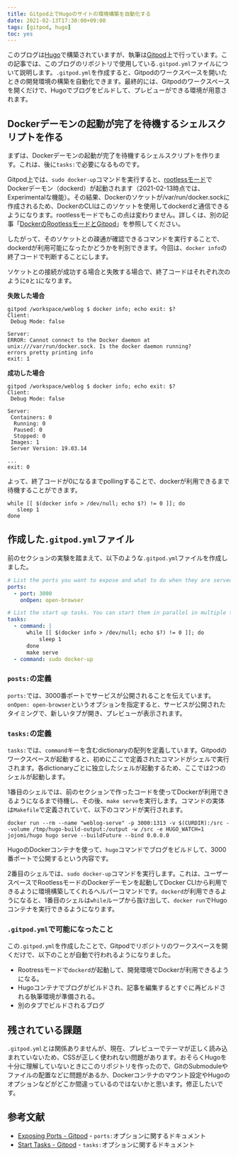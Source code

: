 ```yaml
---
title: Gitpod上でHugoのサイトの環境構築を自動化する
date: 2021-02-13T17:30:00+09:00
tags: [gitpod, hugo]
toc: yes
---
```


このブログは[Hugo](https://gohugo.io/)で構築されていますが、執筆は[Gitpod](https://www.gitpod.io/)上で行っています。この記事では、このブログのリポジトリで使用している`.gitpod.yml`ファイルについて説明します。`.gitpod.yml`を作成すると、Gitpodのワークスペースを開いたときの開発環境の構築を自動化できます。最終的には、Gitpodのワークスペースを開くだけで、Hugoでブログをビルドして、プレビューができる環境が用意されます。

<!--more-->

## Dockerデーモンの起動が完了を待機するシェルスクリプトを作る

まずは、Dockerデーモンの起動が完了を待機するシェルスクリプトを作ります。これは、後に`tasks:`で必要になるものです。

Gitpod上では、`sudo docker-up`コマンドを実行すると、[rootlessモード](https://docs.docker.com/engine/security/rootless/)でDockerデーモン（dockerd）が起動されます（2021-02-13時点では、Experimentalな機能）。その結果、Dockerのソケットが/var/run/docker.sockに作成されるため、DockerのCLIはこのソケットを使用してdockerdと通信できるようになります。rootlessモードでもこの点は変わりません。詳しくは、別の記事「[DockerのRootlessモードとGitpod](/post/2021-02-13-docker-rootless-mode-and-gitpod/)」を参照してください。

したがって、そのソケットとの疎通が確認できるコマンドを実行することで、dockerdが利用可能になったかどうかを判別できます。今回は、`docker info`の終了コードで判断することにします。

ソケットとの接続が成功する場合と失敗する場合で、終了コードはそれぞれ次のように`0`と`1`になります。

**失敗した場合**

```shell
gitpod /workspace/weblog $ docker info; echo exit: $?
Client:
 Debug Mode: false

Server:
ERROR: Cannot connect to the Docker daemon at unix:///var/run/docker.sock. Is the docker daemon running?
errors pretty printing info
exit: 1
```

**成功した場合**

```shell
gitpod /workspace/weblog $ docker info; echo exit: $?
Client:
 Debug Mode: false

Server:
 Containers: 0
  Running: 0
  Paused: 0
  Stopped: 0
 Images: 1
 Server Version: 19.03.14

...
exit: 0
```

よって、終了コードが0になるまでpollingすることで、dockerが利用できるまで待機することができます。

```shell
while [[ $(docker info > /dev/null; echo $?) != 0 ]]; do
   sleep 1
done
```

## 作成した`.gitpod.yml`ファイル

前のセクションの実験を踏まえて、以下のような`.gitpod.yml`ファイルを作成しました。

```yaml
# List the ports you want to expose and what to do when they are served. See https://www.gitpod.io/docs/config-ports/
ports:
  - port: 3000
    onOpen: open-browser

# List the start up tasks. You can start them in parallel in multiple terminals. See https://www.gitpod.io/docs/config-start-tasks/
tasks:
  - command: |
      while [[ $(docker info > /dev/null; echo $?) != 0 ]]; do
          sleep 1
      done
      make serve
  - command: sudo docker-up
```

### `posts:`の定義

`ports:`では、3000番ポートでサービスが公開されることを伝えています。`onOpen: open-browser`というオプションを指定すると、サービスが公開されたタイミングで、新しいタブが開き、プレビューが表示されます。

### `tasks:`の定義

`tasks:`では、`command`キーを含むdictionaryの配列を定義しています。Gitpodのワークスペースが起動すると、初めにここで定義されたコマンドがシェルで実行されます。各dictionaryごとに独立したシェルが起動するため、ここでは2つのシェルが起動します。

1番目のシェルでは、前のセクションで作ったコードを使ってDockerが利用できるようになるまで待機し、その後、`make serve`を実行します。コマンドの実体は`Makefile`で定義されていて、以下のコマンドが実行されます。

```shell
docker run --rm --name "weblog-serve" -p 3000:1313 -v $(CURDIR):/src --volume /tmp/hugo-build-output:/output -w /src -e HUGO_WATCH=1 jojomi/hugo hugo serve --buildFuture --bind 0.0.0.0
```

HugoのDockerコンテナを使って、`hugo`コマンドでブログをビルドして、3000番ポートで公開するという内容です。

2番目のシェルでは、`sudo docker-up`コマンドを実行します。これは、ユーザースペースでRootlessモードのDockerデーモンを起動してDocker CLIから利用できるように環境構築してくれるヘルパーコマンドです。`dockerd`が利用できるようになると、1番目のシェルは`while`ループから抜け出して、`docker run`でHugoコンテナを実行できるようになります。

### `.gitpod.yml`で可能になったこと

この`.gitpod.yml`を作成したことで、Gitpodでリポジトリのワークスペースを開くだけで、以下のことが自動で行われるようになりました。

- Rootressモードで`dockerd`が起動して、開発環境でDockerが利用できるようになる。
- Hugoコンテナでブログがビルドされ、記事を編集するとすぐに再ビルドされる執筆環境が準備される。
- 別のタブでビルドされるブログ

## 残されている課題

`.gitpod.yml`とは関係ありませんが、現在、プレビューでテーマが正しく読み込まれていないため、CSSが正しく使われない問題があります。おそらくHugoを十分に理解していないときにこのリポジトリを作ったので、GitのSubmoduleやファイルの配置などに問題があるか、Dockerコンテナのマウント設定やHugoのオプションなどがどこか間違っているのではないかと思います。修正したいです。

## 参考文献

- [Exposing Ports - Gitpod](https://www.gitpod.io/docs/config-ports/) - `ports:`オプションに関するドキュメント
- [Start Tasks - Gitpod](https://www.gitpod.io/docs/config-start-tasks/) - `tasks:`オプションに関するドキュメント
